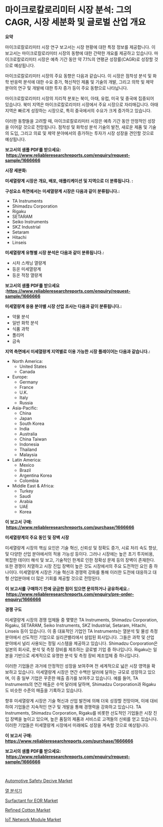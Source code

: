 <p><h1>마이크로칼로리미터 시장 분석: 그의 CAGR, 시장 세분화 및 글로벌 산업 개요</h1></p><p><strong>요약</strong></p>
<p><p>마이크로칼로리미터 시장 연구 보고서는 시장 현황에 대한 특정 정보를 제공합니다. 이 보고서는 마이크로칼로리미터 시장의 동향에 대한 간략한 개요를 제공하고 있습니다. 마이크로칼로리미터 시장은 예측 기간 동안 약 7.1%의 연평균 성장률(CAGR)로 성장할 것으로 예상됩니다.</p><p>마이크로칼로리미터 시장의 주요 동향은 다음과 같습니다. 이 시장은 점착성 분석 및 화학 반응력 분석에 대한 수요 증가, 혁신적인 제품 및 기술의 개발, 그리고 의학 및 제약 분야의 연구 및 개발에 대한 투자 증가 등이 주요 동향으로 나타납니다.</p><p>마이크로칼로리미터 시장의 지리적 분포는 북미, 아태, 유럽, 미국 및 중국에 집중되어 있습니다. 북미 지역은 마이크로칼로리미터 시장에서 주요 시장으로 자리매깁니다. 아태 지역은 빠르게 성장하는 시장으로, 특히 중국에서의 수요가 크게 증가하고 있습니다.</p><p>이러한 동향들을 고려할 때, 마이크로칼로리미터 시장은 예측 기간 동안 안정적인 성장을 이어갈 것으로 전망됩니다. 점착성 및 화학성 분석 기술의 발전, 새로운 제품 및 기술의 도입, 그리고 의료 및 제약 분야에서의 증가하는 투자가 시장 성장을 견인할 것으로 예상됩니다.</p></p>
<p><strong>보고서의 샘플 PDF를 받으세요: &nbsp;<a href="https://www.reliableresearchreports.com/enquiry/request-sample/1666666">https://www.reliableresearchreports.com/enquiry/request-sample/1666666</a></strong></p>
<p><strong>시장 세분화:</strong></p>
<p><strong> 미세열량계 시장은 개요, 배포, 애플리케이션 및 지역으로 더 분류됩니다. :</strong></p>
<p><strong>구성요소 측면에서는 미세열량계 시장은 다음과 같이 분류됩니다.:</strong></p>
<p><ul><li>TA Instruments</li><li>Shimadzu Corporation</li><li>Rigaku</li><li>SETARAM</li><li>Seiko Instruments</li><li>SKZ Industrial</li><li>Setaram</li><li>Hitachi</li><li>Linseis</li></ul></p>
<p><strong> 미세열량계 유형별 시장 분석은 다음과 같이 분류됩니다.:</strong></p>
<p><ul><li>시차 스캐닝 열량계</li><li>등온 미세열량계</li><li>등온 적정 열량계</li></ul></p>
<p><strong>보고서의 샘플 PDF를 받으세요 :<a href="https://www.reliableresearchreports.com/enquiry/request-sample/1666666">https://www.reliableresearchreports.com/enquiry/request-sample/1666666</a></strong></p>
<p><strong> 미세열량계 응용 분야별 시장 산업 조사는 다음과 같이 분류됩니다.:</strong></p>
<p><ul><li>약물 분석</li><li>일반 화학 분석</li><li>식품 과학</li><li>폴리머</li><li>금속</li></ul></p>
<p><strong>지역 측면에서 미세열량계 지역별로 이용 가능한 시장 플레이어는 다음과 같습니다.:</strong></p>
<p><ul>
    <li>
        North America:
        <ul>
            <li>United States</li>
            <li>Canada</li>
        </ul>
    </li>
    <li>
        Europe:
        <ul>
            <li>Germany</li>
            <li>France</li>
            <li>U.K.</li>
            <li>Italy</li>
            <li>Russia</li>
        </ul>
    </li>
    <li>
        Asia-Pacific:
        <ul>
            <li>China</li>
            <li>Japan</li>
            <li>South Korea</li>
            <li>India</li>
            <li>Australia</li>
            <li>China Taiwan</li>
            <li>Indonesia</li>
            <li>Thailand</li>
            <li>Malaysia</li>
        </ul>
    </li>
    <li>
        Latin America:
        <ul>
            <li>Mexico</li>
            <li>Brazil</li>
            <li>Argentina Korea</li>
            <li>Colombia</li>
        </ul>
    </li>
    <li>
        Middle East & Africa:
        <ul>
            <li>Turkey</li>
            <li>Saudi</li>
            <li>Arabia</li>
            <li>UAE</li>
            <li>Korea</li>
        </ul>
    </li>
    </ul></p>
<p><strong>이 보고서 구매: &nbsp;<a href="https://www.reliableresearchreports.com/purchase/1666666">https://www.reliableresearchreports.com/purchase/1666666</a></strong></p>
<p><strong>미세열량계의 주요 동인 및 장벽 시장</strong></p>
<p><p>미세열량계 시장의 핵심 요인은 기술 혁신, 신뢰성 및 정확도 증가, 시료 처리 속도 향상, 및 다양한 산업 분야에서의 적용 가능성 등이다. 그러나 시장에는 높은 초기 투자비용, 복잡한 데이터 해석 및 보고, 기술적인 한계로 인한 정확성 문제 등의 장벽이 존재한다. 또한 경쟁이 치열하고 시장 진입 장벽이 높은 것도 시장에서의 주요 도전적인 요인 중 하나이다. 미세열량계 시장은 기술 혁신과 경쟁력 강화를 통해 이러한 도전에 대응하고 대형 산업분야에 더 많은 기회를 제공할 것으로 전망된다.</p></p>
<p><strong>이 보고서를 구매하기 전에 궁금한 점이 있으면 문의하거나 공유하세요.: &nbsp;<a href="https://www.reliableresearchreports.com/enquiry/pre-order-enquiry/1666666">https://www.reliableresearchreports.com/enquiry/pre-order-enquiry/1666666</a></strong></p>
<p><strong>경쟁 구도</strong></p>
<p><p>미세열량계 시장의 경쟁 업체들 중 몇몇은 TA Instruments, Shimadzu Corporation, Rigaku, SETARAM, Seiko Instruments, SKZ Industrial, Setaram, Hitachi, Linseis 등이 있습니다. 이 중 대표적인 기업인 TA Instruments는 열분석 및 물성 측정 분야에서 선도적인 기업으로 실리콘밸리에서 설립된 회사입니다. 그들은 과학 및 산업 분야에서 널리 사용되는 정밀 시스템을 제공하고 있습니다. Shimadzu Corporation은 일본의 회사로, 분석 및 측정 장비를 제조하는 글로벌 기업 중 하나입니다. Rigaku는 일본을 기반으로 세계적으로 유명한 분석 및 측정 장비 제조업체 중 하나입니다. </p><p>이러한 기업들은 과거에 안정적인 성장을 보여주며 전 세계적으로 넓은 시장 영역을 확보하고 있습니다. 미세열량계 시장은 연간 수백만 달러에 달하는 규모로 성장하고 있으며, 이 중 일부 기업은 꾸준한 매출 증가를 보여주고 있습니다. 예를 들어, TA Instruments의 연간 매출은 수억 달러에 달하며, Shimadzu Corporation과 Rigaku도 비슷한 수준의 매출을 기록하고 있습니다.</p><p>향후 미세열량계 시장은 기술 혁신과 산업 발전에 의해 더욱 성장할 전망이며, 이에 대비하여 기업들은 지속적인 연구 및 개발을 통해 경쟁력을 강화하고 있습니다. TA Instruments, Shimadzu Corporation, Rigaku를 비롯한 선도적인 기업들은 시장 진입 장벽을 높이고 있으며, 높은 품질의 제품과 서비스로 고객들의 신뢰를 얻고 있습니다. 이러한 기업들은 미세열량계 시장에서 미래에도 성장을 계속할 것으로 예상됩니다.</p></p>
<p><strong>이 보고서 구매: &nbsp; <a href="https://www.reliableresearchreports.com/purchase/1666666">https://www.reliableresearchreports.com/purchase/1666666</a></strong></p>
<p><strong>보고서의 샘플 PDF를 받으세요: &nbsp;<a href="https://www.reliableresearchreports.com/enquiry/request-sample/1666666">https://www.reliableresearchreports.com/enquiry/request-sample/1666666</a></strong><strong></strong></p>
<p>&nbsp;</p>
<p><p><a href="https://issuu.com/reportprime-2/docs/automotive-safety-decive-market-size-2030.pptx">Automotive Safety Decive Market</a></p><p><a href="https://github.com/Hubertstyenger6685/Market-Research-Report-List-1/blob/main/935341814134.md">열 분석기</a></p><p><a href="https://woozy-pyroraptor-a1f.notion.site/Surfactant-for-EOR-Market-Growth-Market-Trends-COVID-19-Impact-and-Forecasts-for-period-from-2024-d3914343dc7e493e955042f591a58314">Surfactant for EOR Market</a></p><p><a href="https://rainy-horn-d69.notion.site/Refined-Cotton-Market-Furnish-Information-about-Market-Size-Market-Share-Market-Dynamics-and-Proj-d7b2964f393d478e972c06c43cc5aea2">Refined Cotton Market</a></p><p><a href="https://github.com/guneycigdem35/Market-Research-Report-List-2/blob/main/iot-network-module-market.md">IoT Network Module Market</a></p></p>